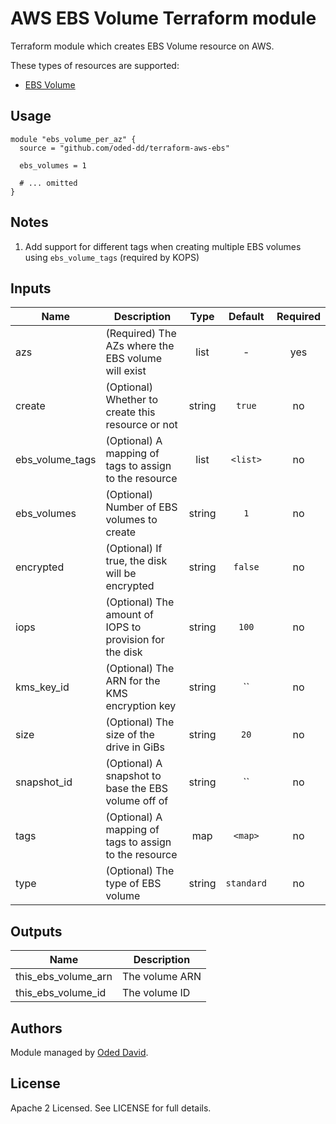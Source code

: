 # AWS EBS Volume Terraform module

Terraform module which creates EBS Volume resource on AWS.

These types of resources are supported:

* [EBS Volume](https://www.terraform.io/docs/providers/aws/r/ebs_volume.html)

## Usage

```hcl
module "ebs_volume_per_az" {
  source = "github.com/oded-dd/terraform-aws-ebs"

  ebs_volumes = 1

  # ... omitted
}
```

## Notes
1. Add support for different tags when creating multiple EBS volumes using `ebs_volume_tags` (required by KOPS)

<!-- BEGINNING OF PRE-COMMIT-TERRAFORM DOCS HOOK -->
## Inputs

| Name | Description | Type | Default | Required |
|------|-------------|:----:|:-----:|:-----:|
| azs | (Required) The AZs where the EBS volume will exist | list | - | yes |
| create | (Optional) Whether to create this resource or not | string | `true` | no |
| ebs_volume_tags | (Optional) A mapping of tags to assign to the resource | list | `<list>` | no |
| ebs_volumes | (Optional) Number of EBS volumes to create | string | `1` | no |
| encrypted | (Optional) If true, the disk will be encrypted | string | `false` | no |
| iops | (Optional) The amount of IOPS to provision for the disk | string | `100` | no |
| kms_key_id | (Optional) The ARN for the KMS encryption key | string | `` | no |
| size | (Optional) The size of the drive in GiBs | string | `20` | no |
| snapshot_id | (Optional) A snapshot to base the EBS volume off of | string | `` | no |
| tags | (Optional) A mapping of tags to assign to the resource | map | `<map>` | no |
| type | (Optional) The type of EBS volume | string | `standard` | no |

## Outputs

| Name | Description |
|------|-------------|
| this_ebs_volume_arn | The volume ARN |
| this_ebs_volume_id | The volume ID |
<!-- END OF PRE-COMMIT-TERRAFORM DOCS HOOK -->

## Authors

Module managed by [Oded David](https://github.com/oded-dd).

## License

Apache 2 Licensed. See LICENSE for full details.
